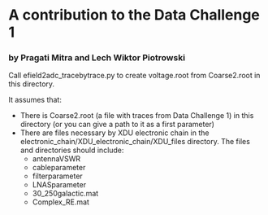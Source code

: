 # A contribution to the Data Challenge 1
### by Pragati Mitra and Lech Wiktor Piotrowski

Call efield2adc_tracebytrace.py to create voltage.root from Coarse2.root in this directory.

It assumes that:
* There is Coarse2.root (a file with traces from Data Challenge 1) in this directory (or you can give a path to it as a first parameter)
* There are files necessary by XDU electronic chain in the electronic_chain/XDU_electronic_chain/XDU_files directory. The files and directories should include:
  * antennaVSWR
  * cableparameter
  * filterparameter
  * LNASparameter
  * 30_250galactic.mat
  * Complex_RE.mat
